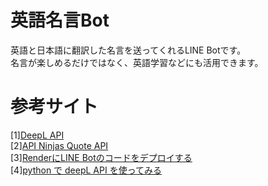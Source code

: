 # 英語名言Bot
英語と日本語に翻訳した名言を送ってくれるLINE Botです。<br>
名言が楽しめるだけではなく、英語学習などにも活用できます。

# 参考サイト
[1][DeepL API](https://www.deepl.com/ja/pro-api?cta=header-pro-api/)<br>
[2][API Ninjas Quote API](https://api-ninjas.com/api/quotes)<br>
[3][RenderにLINE Botのコードをデプロイする](https://zenn.dev/protoout/articles/56-line-bot-render-deploy)<br>
[4][python で deepL API を使ってみる](https://qiita.com/Negelon/items/ad0e47d15372e0d82ca9)<br>
